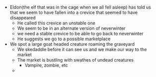  - Eldon(the elf that was in the cage when we all fell asleep) has told us that we seem to have fallen into a crevice that seemed to have disappeared
	 - He called this crevice an unstable one
	 - We seem to be in an alternate version of neverwinter
	 - we need a stable crevice to be able to go back to neverwinter
	 - He suggests we go to a possible marketplace 
 - We spot a large goat headed creature roaming the graveyard
	 - We skedaddle before it can see us and we make our way to the market
	 - The market is bustling with swathes of undead creatures
		 - Vampire, zombie, etc
	 - 